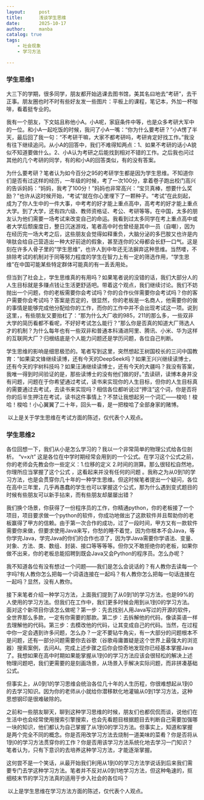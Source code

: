 ```yaml
---
layout:     post
title:      浅谈学生思维
date:       2025-10-17
author:     manba
catalog: true
tags:
    - 社会现象
    - 学习方法

---
```


### 学生思维1

​	大三下的学期，很多同学，朋友都开始逃课去图书馆，美其名曰地去“考研”，去干正事。朋友圈也时不时有些好友发一些图片：平板上的课程，笔记本，外加一杯咖啡，看着挺专业的。

​	我有一个朋友，下文姑且称他小A。小A呢，家庭条件中等，也是众多考研大军中的一位。和小A一起吃饭的时候，我问了小A一嘴：“你为什么要考研？”小A愣了半天，最后回了我一句：“不考研干嘛，大家不都考研吗，考研肯定好找工作。”我没有往下继续追问。从小A的回答中，我们不难得知两点：1、如果不考研的话小A貌似不知道要做什么。2、小A认为考研之后能找到相对不错的工作。之后我也问过其他的几个考研的同学，有的和小A的回答类似，有的没有答案。

​	为什么要考研？笔者认为如今百分之95的考研学生都是因为学生思维。不知道你们是否有过这样的经历，一年级的时候，考了一次100分，拿着卷子跑出校门高兴的告诉妈妈：“妈妈，我考了100分！”妈妈也非常高兴：“宝贝真棒，想要什么奖励？”也许从这时候开始，“考试”就在你心里埋下了一颗种子。“考试”在此刻起，成为了你人生中的一件大事，中考考的好才能上重点高中，高考考的好才能上重点大学。到了大学，还有四六级、教师资格证、考公、考研等等。在中国，太多的朋友认为他们需要一场考试来改变自己的命运。我看到过太多同学在考上重点高中或者大学后颓废度日，整日沉迷游戏，笔者高中时也曾经是其中一员（自嘲），因为在经历完一场大考之后，这些朋友会觉得如释重负，大脑分泌的多巴胺又也许是内啡肽会给自己营造出一种大好前途的假象，甚至连你的父母都会长舒一口气。这是刻在许多人骨子里的“学生思维”，也许人到中年还无法摒弃这种思维。当然喽，不排除考试的机制对于同等努力程度的学生在智力上有一定的筛选作用，“学生思维”在中国可能某些特定群体可能真的有一丢丢用处。

​	但当到了社会上，学生思维真的有用吗？如果笔者说的没错的话，我们大部分人的人生目标就是多赚点钱让生活更舒适吧。带着这个观点，我们继续讨论。我们不妨抛出一个问题，你的老板需要你会考试吗？你的合作伙伴需要你会考试吗？你的客户需要你会考试吗？答案是否定的，很显然，你的老板是一名商人，他需要你的做的事情是能够完成他分配给你的工作，而你的工作中并不会出现考试这一项。说到这里，，有些朋友又要抬杠了：“那为什么大厂收的985，211的那么多，一些双非大学的简历看都不看呢，不好好考试怎么能行？”那么你是否真的知道大厂筛选人才的机制？为什么每年也有一些双非和普通本科涌进阿里、腾讯、小米、华为这样的互联网大厂？归根结底是个人能力问题还是学历问题，各位自己判断。

​	学生思维的影响是细思极恐的。笔者写到这里，突然想起王树国校长的三问中国教育：“如果梁文锋继续读博，还有今天的DeepSeek吗？如果王兴兴继续读博士，还有今天的宇树科技吗？如果汪涛继续读博士，还有今天的大疆吗？我没有答案，我唯一得到时间验证的是，那些读博士的没有他们做的好。”去读研，读博本身并没有问题，问题在于你希望通过考试，读书来实现你的人生目标，但你的人生目标真的需要通过去考试，去读书来实现吗？相信各位都听说过“押注”这个词，你是否将你的后半生押注在考试，读书这件事情上？不禁让我想起另一个词汇——梭哈！梭哈！梭哈！小心翼翼了二十年，回头一看，是一把梭哈了全部身家的赌博。

​	以上是关于学生思维在考试方面的陈述，仅代表个人观点。

### 学生思维2

​	各位回想一下，我们从小是怎么学习的？我以一个非常简单的物理公式给各位剖析。  “v=x/t”  这是各位在中学时期经常会用到的一个公式。在学习这个公式之前，你的老师会先教会你一些定义：1.位移的定义     2.时间的测算。那么很轻松自然地，你理所应当掌握了这个公式 ，这看起来并没有任何的问题 。我称之为从0到1的学习方法，也是会贯穿你几十年的一种学生思维。但这时候笔者提出一个疑问，各位在高中三年里，几乎再愚蠢的学生也可以掌握这个公式，那为什么遇到变式题目的时候有些朋友可以新手拈来，而有些朋友却屡屡出错？

​	我们换个场景，你获得了一份程序员的工作，你精通python，你的老板接了一个项目，项目要求做一个python的软件，你成功地做出了这款软件并且帮助你的老板赢得了甲方的信赖。由于第一次合作的成功，过了一段时间，甲方又有一款软件需要你来做，但要求使用Java来写，你愁的睡不着觉，因为你根本不会Java，等你学完Java，学完Java的你们的合作也凉了，因为学Java需要你学语法、变量、对象、方法、类、数组、封装、接口等等等等。但你又不敢拒绝你的老板，如果你做不出来，你的老板总能招聘到既会Java又会Python的程序员。怎么办呢？

​	我不知道各位有没有想过一个问题——我们是怎么会说话的？有人教你去读每一个字吗?有人教你怎么把每一个词语连接在一起吗？有人教你怎么把每一句话连接在一起吗？显然，没有人教你。

​	接下来笔者介绍一种学习方法，上面我们提到了从0到1的学习方法，也是99%的人使用的学习方法。但我们在工作中，我们更多时候会用到从1到0的学习方法。面对这个新项目你该怎么做呢？第一步：先去找别人用Java写过的开源的软件，全世界那么多款，一定有你需要的那款。第二步：去拆解他的代码，像读英语一样去理解他的代码。第三步：去模改他的代码，让其变成自己的代码。当然，在过程中你一定会遇到许多问题，怎么办？一定不要钻牛角尖，有一大部分的问题根本不是问题，还有一部分问题需要你去谷歌（谷歌毋庸置疑是这个世界上最强大的浏览器）搜索案例，去问AI。完成上述步骤之后你会惊奇地发现你已经基本掌握Java了。我想如果在高中时期如果能掌握从1到0的学习方法应该会很轻松的解决上述物理问题吧，我们更需要的是刻画场景，从场景入手解决实际问题，而非拼凑基础公式。

​	但事实上，从0到1的学习思维会统治各位几十年的人生历程，你很难想起从1到0的去学习知识。因为你的老师从小就给你潜移默化地灌输从0到1学习方法，这种思想钢印是很难破除的。

​	之前和一些朋友聊天，聊到这种学习思维的时候，朋友们也都侃侃而谈，说他们在生活中也会经常使用搜索引擎搜索，也会先看题目根据题目去判断自己需要加强哪一块的知识，他们都认为自己掌握了从1到0的学习方法。但事实上，知道和掌握是两个完全不同的概念。你是否用改学习方法去烧制一道美味的菜肴？你是否将从1到0的学习方法贯穿你的工作？你是否用该学习方法系统化地去学习一门知识？笔者认为，只有下意识的去培养这种学习方法，才能逐渐掌握。

​	这何尝不是一个笑话，从最开始我们利用从1到0的学习方法学说话到后来我们需要专门去学这种学习方法。笔者并不反对从0到1地学习方法，但这种龟速的，抠细枝末节的学习方法真的适用于步入社会的各位吗？

​	以上是学生思维在学习方法方面的陈述，仅代表个人观点。
